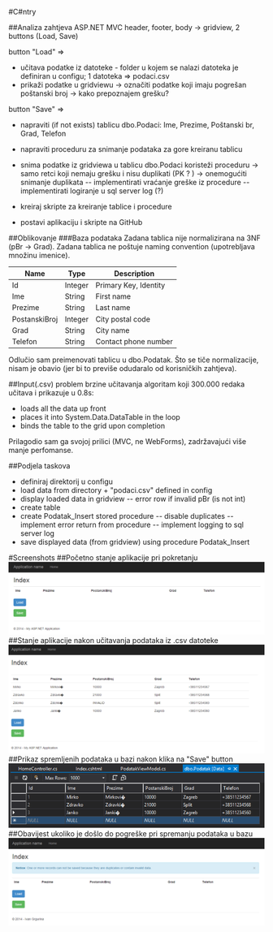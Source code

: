 #C#ntry

##Analiza zahtjeva
ASP.NET MVC
 header, footer, body -> gridview, 2 buttons (Load, Save)
 
button "Load" =>
- učitava podatke iz datoteke - folder u kojem se nalazi datoteka je definiran u configu; 1 datoteka => podaci.csv
- prikaži podatke u gridviewu -> označiti podatke koji imaju pogrešan poštanski broj -> kako prepoznajem grešku?

button "Save" =>
- napraviti (if not exists) tablicu dbo.Podaci: Ime, Prezime, Poštanski br, Grad, Telefon
- napraviti proceduru za snimanje podataka za gore kreiranu tablicu
- snima podatke iz gridviewa u tablicu dbo.Podaci koristeži proceduru -> samo retci koji nemaju grešku i nisu duplikati (PK ? ) -> onemogućiti snimanje duplikata
-- implementirati vraćanje greške iz procedure
-- implementirati logiranje u sql server log (?)

- kreiraj skripte za kreiranje tablice i procedure
- postavi aplikaciju i skripte na GitHub

##Oblikovanje
###Baza podataka
Zadana tablica nije normalizirana na 3NF (pBr -> Grad).
Zadana tablica ne poštuje naming convention (upotrebljava množinu imenice).

Name | Type | Description
--- | --- | ---
Id | Integer | Primary Key, Identity
Ime| String| First name
Prezime| String | Last name
PostanskiBroj | Integer | City postal code
Grad | String | City name
Telefon | String | Contact phone number

Odlučio sam preimenovati tablicu u dbo.Podatak.
Što se tiče normalizacije, nisam je obavio (jer bi to previše odudaralo od korisničkih zahtjeva).

##Input(.csv)
problem brzine učitavanja
algoritam koji 300.000 redaka učitava i prikazuje u 0.8s:
- loads all the data up front
- places it into System.Data.DataTable in the loop
- binds the table to the grid upon completion

Prilagodio sam ga svojoj prilici (MVC, ne WebForms), zadržavajući više manje perfomanse.

##Podjela taskova
- definiraj direktorij u configu
- load data from directory + "podaci.csv" defined in config
- display loaded data in gridview
-- error row if invalid pBr (is not int)
- create table
- create Podatak_Insert stored procedure
-- disable duplicates
-- implement error return from procedure
-- implement logging to sql server log
- save displayed data (from gridview) using procedure Podatak_Insert

#Screenshots
##Početno stanje aplikacije pri pokretanju
![Pocetno stanje aplikacije](https://github.com/Alvareto/BisComDaata/blob/master/Screenshots/pocetnoStanje.png "Početno stanje")
##Stanje aplikacije nakon učitavanja podataka iz .csv datoteke
![Nakon učitavanja podataka](https://github.com/Alvareto/BisComDaata/blob/master/Screenshots/ucitaj.png "Učitavanje podataka")
##Prikaz spremljenih podataka u bazi nakon klika na "Save" button
![Nakon spremanja podataka](https://github.com/Alvareto/BisComDaata/blob/master/Screenshots/baza.png "Spremljeni podaci")
##Obavijest ukoliko je došlo do pogreške pri spremanju podataka u bazu
![Pogreška tijekom spremanja](https://github.com/Alvareto/BisComDaata/blob/master/Screenshots/snimi.png "Prikaz greške")
